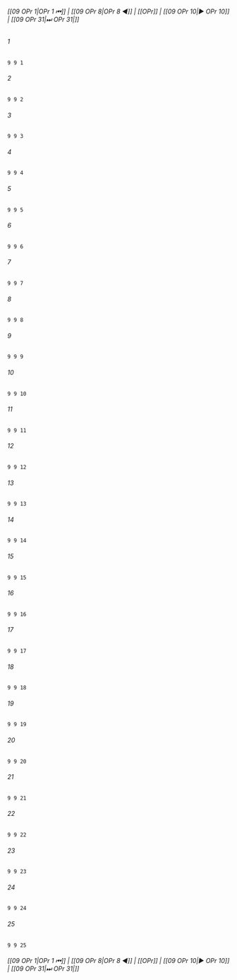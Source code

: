 
###### [[09 OPr 1|OPr 1 ⏮]] | [[09 OPr 8|OPr 8 ◀]] | [[OPr]] | [[09 OPr 10|▶ OPr 10]] | [[09 OPr 31|⏭ OPr 31|]]

###### 1
``` verse
9 9 1 
```
###### 2
``` verse
9 9 2 
```
###### 3
``` verse
9 9 3 
```
###### 4
``` verse
9 9 4 
```
###### 5
``` verse
9 9 5 
```
###### 6
``` verse
9 9 6 
```
###### 7
``` verse
9 9 7 
```
###### 8
``` verse
9 9 8 
```
###### 9
``` verse
9 9 9 
```
###### 10
``` verse
9 9 10 
```
###### 11
``` verse
9 9 11 
```
###### 12
``` verse
9 9 12 
```
###### 13
``` verse
9 9 13 
```
###### 14
``` verse
9 9 14 
```
###### 15
``` verse
9 9 15 
```
###### 16
``` verse
9 9 16 
```
###### 17
``` verse
9 9 17 
```
###### 18
``` verse
9 9 18 
```
###### 19
``` verse
9 9 19 
```
###### 20
``` verse
9 9 20 
```
###### 21
``` verse
9 9 21 
```
###### 22
``` verse
9 9 22 
```
###### 23
``` verse
9 9 23 
```
###### 24
``` verse
9 9 24 
```
###### 25
``` verse
9 9 25 
```

###### [[09 OPr 1|OPr 1 ⏮]] | [[09 OPr 8|OPr 8 ◀]] | [[OPr]] | [[09 OPr 10|▶ OPr 10]] | [[09 OPr 31|⏭ OPr 31|]]

